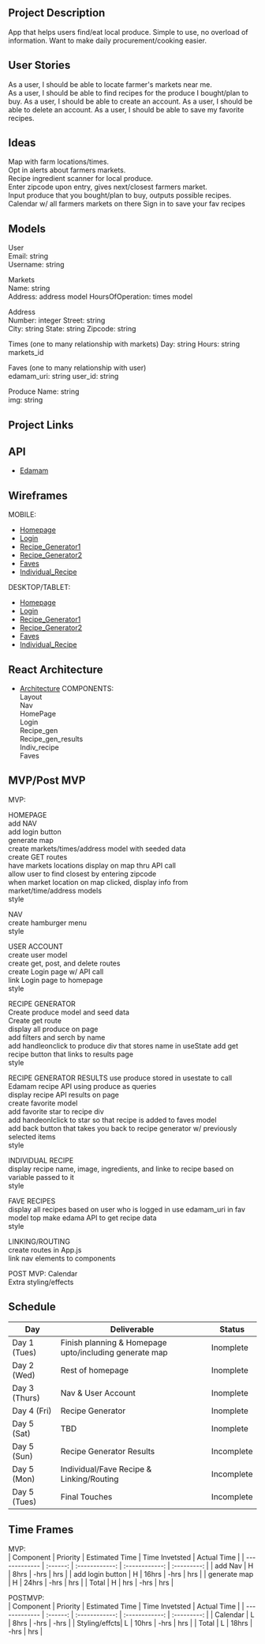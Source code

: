 ## Project Description
App that helps users find/eat local produce. Simple to use, no overload of information. Want to make daily procurement/cooking easier.

## User Stories
As a user, I should be able to locate farmer's markets near me.  
As a user, I should be able to find recipes for the produce I bought/plan to buy.
As a user, I should be able to create an account.
As a user, I should be able to delete an account.
As a user, I should be able to save my favorite recipes.

## Ideas
Map with farm locations/times.  
Opt in alerts about farmers markets.  
Recipe ingredient scanner for local produce.  
Enter zipcode upon entry, gives next/closest farmers market.  
Input produce that you bought/plan to buy, outputs possible recipes. 
Calendar w/ all farmers markets on there
Sign in to save your fav recipes

## Models
User   
Email: string  
Username: string  

Markets  
Name: string  
Address: address model
HoursOfOperation: times model

Address  
Number: integer
Street: string  
City: string
State: string
Zipcode: string

Times (one to many relationship with markets)
Day: string
Hours: string
markets_id

Faves (one to many relationship with user)    
edamam_uri: string
user_id: string

Produce
Name: string  
img: string


## Project Links

## API
- [Edamam](https://developer.edamam.com/) 

## Wireframes  
MOBILE:  
- [Homepage](https://res.cloudinary.com/dgbf3yxnd/image/upload/v1597159070/capstone/IMG_0408_yu8gfp.jpg)
- [Login](https://res.cloudinary.com/dgbf3yxnd/image/upload/v1597159050/capstone/IMG_0409_g7l1a5.jpg)
- [Recipe_Generator1](https://res.cloudinary.com/dgbf3yxnd/image/upload/v1597158841/capstone/IMG_0410_lochpv.jpg)  
- [Recipe_Generator2](https://res.cloudinary.com/dgbf3yxnd/image/upload/v1597159010/capstone/IMG_0411_jx0jzk.jpg)
- [Faves](https://res.cloudinary.com/dgbf3yxnd/image/upload/v1597158866/capstone/IMG_0413_s1qhhp.jpg)
- [Individual_Recipe](https://res.cloudinary.com/dgbf3yxnd/image/upload/v1597158947/capstone/IMG_0412_p1rded.jpg)


DESKTOP/TABLET:  
- [Homepage](https://res.cloudinary.com/dgbf3yxnd/image/upload/v1597158964/capstone/IMG_0414_kjvuom.jpg)
- [Login](https://res.cloudinary.com/dgbf3yxnd/image/upload/v1597158983/capstone/IMG_0415_ujrcdy.jpg)
- [Recipe_Generator1](https://res.cloudinary.com/dgbf3yxnd/image/upload/v1597158816/capstone/IMG_0416_gsbia4.jpg)
- [Recipe_Generator2](https://res.cloudinary.com/dgbf3yxnd/image/upload/v1597159031/capstone/IMG_0417_c9f2vs.jpg)
- [Faves](https://res.cloudinary.com/dgbf3yxnd/image/upload/v1597158895/capstone/IMG_0419_fvh88t.jpg)
- [Individual_Recipe](https://res.cloudinary.com/dgbf3yxnd/image/upload/v1597158918/capstone/IMG_0418_acioeh.jpg)

## React Architecture
- [Architecture](https://res.cloudinary.com/dgbf3yxnd/image/upload/v1597158719/capstone/IMG_0420_qte7ug.jpg)
COMPONENTS:  
Layout  
Nav  
HomePage  
Login  
Recipe_gen  
Recipe_gen_results  
Indiv_recipe  
Faves  


## MVP/Post MVP

MVP:  

HOMEPAGE  
add NAV  
add login button  
generate map  
create markets/times/address model with seeded data  
create GET routes  
have markets locations display on map thru API call  
allow user to find closest by entering zipcode  
when market location on map clicked, display info from market/time/address models  
style  

NAV  
create hamburger menu  
style

USER ACCOUNT  
create user model  
create get, post, and delete routes  
create Login page w/ API call  
link Login page to homepage  
style

RECIPE GENERATOR  
Create produce model and seed data  
Create get route  
display all produce on page  
add filters and serch by name  
add handleonclick to produce div that stores name in useState
add get recipe button that links to results page  
style  

RECIPE GENERATOR RESULTS
use produce stored in usestate to call Edamam recipe API using produce as queries  
display recipe API results on page  
create favorite model  
add favorite star to recipe div  
add handeonlclick to star so that recipe is added to faves model  
add back button that takes you back to recipe generator w/ previously selected items  
style  

INDIVIDUAL RECIPE  
display recipe name, image, ingredients, and linke to recipe based on variable passed to it  
style  

FAVE RECIPES  
display all recipes based on user who is logged in
use edamam_uri in fav model top make edama API to get recipe data  
style  

LINKING/ROUTING  
create routes in App.js  
link nav elements to components



POST MVP:
Calendar  
Extra styling/effects

## Schedule
|  Day | Deliverable | Status
|---|---| ---|
|Day 1 (Tues)| Finish planning & Homepage upto/including generate map | Inomplete
|Day 2 (Wed)| Rest of homepage | Inomplete
|Day 3 (Thurs)| Nav & User Account | Inomplete
|Day 4 (Fri) | Recipe Generator | Inomplete
|Day 5 (Sat) |  TBD | Inomplete
|Day 5 (Sun) | Recipe Generator Results | Incomplete
|Day 5 (Mon) | Individual/Fave Recipe & Linking/Routing | Incomplete
|Day 5 (Tues) | Final Touches | Incomplete

## Time Frames

MVP:  
| Component        | Priority | Estimated Time | Time Invetsted | Actual Time |
| -------------    | :------: | :------------: | :------------: | :---------: |
| add Nav          |    H     |       8hrs     |      -hrs      |    hrs      |
| add login button |    H     |      16hrs     |      -hrs      |    hrs      |
| generate map     |    H     |      24hrs     |      -hrs      |    hrs      |
| Total            |    H     |      hrs       |      -hrs      |    hrs      |

POSTMVP:  
| Component     | Priority | Estimated Time | Time Invetsted | Actual Time |
| ------------- | :------: | :------------: | :------------: | :---------: |
| Calendar      |    L     |      8hrs      |      -hrs      |    -hrs     |
| Styling/effcts|    L     |     10hrs      |      -hrs      |    hrs      |
| Total         |    L     |     18hrs      |      -hrs      |    hrs      |
